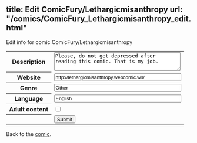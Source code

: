 title: Edit ComicFury/Lethargicmisanthropy
url: "/comics/ComicFury_Lethargicmisanthropy_edit.html"
---
Edit info for comic ComicFury/Lethargicmisanthropy

<form name="comic" action="http://gaepostmail.appspot.com/comic/" method="post">
<table class="comicinfo">
<tr>
<th>Description</th><td><textarea name="description" cols="40" rows="3">Please, do not get depressed after reading this comic. That is my job.</textarea></td>
</tr>
<tr>
<th>Website</th><td><input type="text" name="url" value="http://lethargicmisanthropy.webcomic.ws/" size="40"/></td>
</tr>
<tr>
<th>Genre</th><td><input type="text" name="genre" value="Other" size="40"/></td>
</tr>
<tr>
<th>Language</th><td><input type="text" name="language" value="English" size="40"/></td>
</tr>
<tr>
<th>Adult content</th><td><input type="checkbox" name="adult" value="adult" /></td>
</tr>
<tr>
<th></th><td>
<input type="hidden" name="comic" value="ComicFury_Lethargicmisanthropy" />
<input type="submit" name="submit" value="Submit" />
</td>
</tr>
</table>
</form>

Back to the [comic](ComicFury_Lethargicmisanthropy.html).
